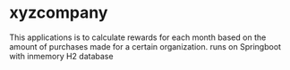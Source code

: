 # xyzcompany
This applications is to calculate rewards for each month based on the amount of purchases made for a certain organization. runs on Springboot with inmemory H2 database
